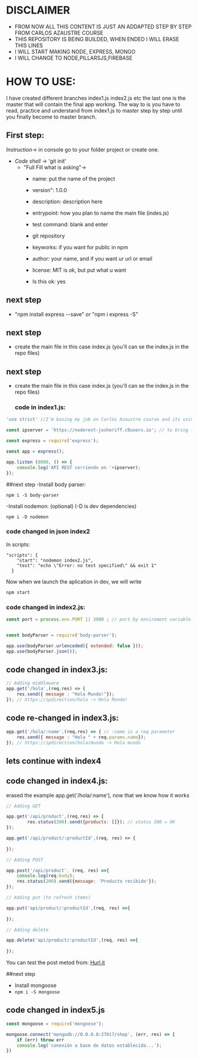 # DISCLAIMER

- FROM NOW ALL THIS CONTENT IS JUST AN ADDAPTED STEP BY STEP FROM CARLOS AZAUSTRE COURSE
- THIS REPOSITORY IS BEING BUILDED, WHEN ENDED I WILL ERASE THIS LINES
- I WILL START MAKING NODE, EXPRESS, MONGO
- I WILL CHANGE TO NODE,PILLARSJS,FIREBASE

# HOW TO USE:
I have created different branches index1.js index2.js etc the last one is the master
that will contain the final app working.
The way to is you have to read, practice and understand from index1.js to master
step by step until you finally become to master branch.

## First step:

*Instruction*-> in console go to your folder project or create one.
  - *Code shell* -> 'git init'
    - "Full Fill what is asking"->
      - name: put the name of the project
      - version": 1.0.0
      - description: description here
      - entrypoint: how you plan to name the main file (indes.js)
      - test command: blank and enter
      - git repository
      -  keyworks: if you want for public in npm
      - author: your name, and if you want ur url or email
      - license: MIT is ok, but put what u want
      
      - Is this ok: yes

## next step

- "npm install express --save" or "npm i express -S"

## next step

- create the main file in this case index.js
(you'll can se the index.js in the repo files)

## next step

- create the main file in this case index.js
(you'll can se the index.js in the repo files)

    ### code in index1.js:
```javascript
'use strict' //I'm basing my job on Carlos Azaustre course and its using EcmaScript 6

const ipserver = 'https://noderest-josheriff.c9users.io'; // to bring from config.js in future 

const express = require('express');

const app = express();

app.listen (8080, () => {
    console.log('API REST corriendo en '+ipserver);
});
```
    

##next step
-Install body parser:
```
npm i -S body-parser
```
-Install nodemon: (optional) (-D is dev dependencies)
```
npm i -D nodemon
```
### code changed in json index2
In scripts:
```
"scripts": {
    "start": "nodemon index2.js",
    "test": "echo \"Error: no test specified\" && exit 1"
  }
```
Now when we launch the aplication in dev, we will write
```
npm start
```

### code changed in index2.js:

```javascript
const port = process.env.PORT || 3000 ; // port by enviroment variable


const bodyParser = require('body-parser');

app.use(bodyParser.urlencoded({ extended: false }));
app.use(bodyParser.json());

```

## code changed in index3.js:

```javascript
// Adding middleware
app.get('/hola',(req,res) => {
    res.send({ message : "Hola Mundo!"});
}); // https://ipdirection/hola -> Hola Mundo!
```
## code re-changed in index3.js:
```javascript
app.get('/hola/:name',(req,res) => { // :name is a req parameter
    res.send({ message : "Hola " + req.params.name});
}); // https://ipdirection/hola/mundo -> Hola mundo
```

## lets continue with index4

## code changed in index4.js:

erased the example app.get('/hola/:name'), now that we know how it works
```javascript
// Adding GET

app.get('/api/product',(req,res) => {
        res.status(200).send({products: []}); // status 200 = OK
});

app.get('/api/product/:productId',(req, res) => {
    
});

// Adding POST

app.post('/api/product', (req, res) =>{
    console.log(req.body);
    res.status(200).send({message: 'Producto recibido'});
});

// Adding put (to refresh items)

app.put('api/product/:productId',(req, res) =>{
    
});

// Adding delete

app.delete('api/product/:productId',(req, res) =>{
    
});
```
You can test the post metod from: 
[Hurl.it](https://www.hurl.it)
      
##next step
- Install mongoose
- ```npm i -S mongoose```
## code changed in index5.js

```javascript
const mongoose = require('mongoose');

mongoose.connect('mongodb://0.0.0.0:27017/shop', (err, res) => {
    if (err) throw err
    console.log('conexión a base de datos establecida...');
})
```

